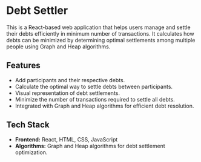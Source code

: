 # Debt Settler

This is a React-based web application that helps users manage and settle their debts efficiently in minimum number of transactions. It calculates how debts can be minimized by determining optimal settlements among multiple people using Graph and Heap algorithms.

## **Features**
- Add participants and their respective debts.
- Calculate the optimal way to settle debts between participants.
- Visual representation of debt settlements.
- Minimize the number of transactions required to settle all debts.
- Integrated with Graph and Heap algorithms for efficient debt resolution.

## **Tech Stack**
- **Frontend:** React, HTML, CSS, JavaScript
- **Algorithms:** Graph and Heap algorithms for debt settlement optimization.

